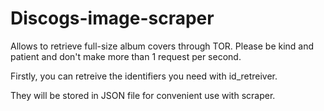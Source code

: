 # Discogs-image-scraper
Allows to retrieve full-size album covers through TOR. Please be kind and patient and don't make more than 1 request per second.

Firstly, you can retreive the identifiers you need with id_retreiver. 

They will be stored in JSON file for convenient use with scraper.

